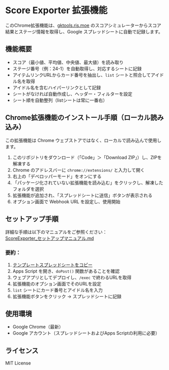 # Score Exporter 拡張機能

このChrome拡張機能は、[gktools.ris.moe](https://gktools.ris.moe) のスコアシミュレーターからスコア結果とステージ情報を取得し、Google スプレッドシートに自動で記録します。

## 機能概要

- スコア（最小値、平均値、中央値、最大値）を読み取り
- ステージ番号（例：24-1）を自動取得し、対応するシートに記録
- アイテムリンクURLからカード番号を抽出し、`list` シートと照合してアイドル名を取得
- アイドル名を含むハイパーリンクとして記録
- シートがなければ自動作成し、ヘッダー・フィルターを設定
- シート順を自動整列（listシートは常に一番右）

## Chrome拡張機能のインストール手順（ローカル読み込み）

この拡張機能は Chrome ウェブストアではなく、ローカルで読み込んで使用します。

1. このリポジトリをダウンロード（「Code」＞「Download ZIP」）し、ZIPを解凍する
2. Chrome のアドレスバーに `chrome://extensions/` と入力して開く
3. 右上の「デベロッパーモード」をオンにする
4. 「パッケージ化されていない拡張機能を読み込む」をクリックし、解凍したフォルダを選択
5. 拡張機能が追加され、「スプレッドシートに送信」ボタンが表示される
6. オプション画面で Webhook URL を設定し、使用開始

## セットアップ手順

詳細な手順は以下のマニュアルをご参照ください：  
[ScoreExporter_セットアップマニュアル.md](./ScoreExporter_セットアップマニュアル.md)

### 要約：

1. [テンプレートスプレッドシートをコピー](https://docs.google.com/spreadsheets/d/1CGYGaRDrwSilKyTSfuyIyMcH_3A9F2bcEmjiFDMNsm0/edit?usp=sharing)
2. Apps Script を開き、`doPost()` 関数があることを確認
3. ウェブアプリとしてデプロイし、`/exec` で終わるURLを取得
4. 拡張機能のオプション画面でそのURLを設定
5. `list` シートにカード番号とアイドル名を入力
6. 拡張機能ボタンをクリック → スプレッドシートに記録

## 使用環境

- Google Chrome（最新）
- Google アカウント（スプレッドシートおよびApps Scriptの利用に必要）

## ライセンス

MIT License

